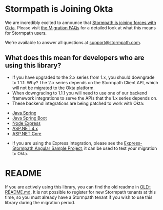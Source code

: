 # Stormpath is Joining Okta
We are incredibly excited to announce that [Stormpath is joining forces with Okta](https://stormpath.com/blog/stormpaths-new-path?utm_source=github&utm_medium=readme&utm-campaign=okta-announcement). Please visit [the Migration FAQs](https://stormpath.com/oktaplusstormpath?utm_source=github&utm_medium=readme&utm-campaign=okta-announcement) for a detailed look at what this means for Stormpath users.

We're available to answer all questions at [support@stormpath.com](mailto:support@stormpath.com).

## What does this mean for developers who are using this library?

* If you have upgraded to the 2.x series from 1.x, you should downgrade to 1.1.1.  Why?  The 2.x series depends on the Stormpath Client API, which will not be migrated to the Okta platform.
* When downgrading to 1.1.1 you will need to use one of our backend framework integrations to serve the APIs that the 1.x series depends on.
* These backend integrations are being patched to work with Okta:
 - [Java Spring](https://docs.stormpath.com/java/#tab3)
 - [Java Spring Boot](https://docs.stormpath.com/java/#tab1)
 - [Node Express](https://docs.stormpath.com/nodejs/)
 - [ASP.NET 4.x](https://docs.stormpath.com/dotnet/#tab3)
 - [ASP.NET Core](https://docs.stormpath.com/dotnet/#tab2)
* If you are using the Express integration, please see the [Express-Stormpath Angular Sample Project][], it can be used to test your migration to Okta.

# README

If you are actively using this library, you can find the old readme in [OLD-README.md](OLD-README.md). It is not possible to register for new Stormpath tenants at this time, so you must already have a Stormpath tenant if you wish to use this library during the migration period.

[Express-Stormpath Angular Sample Project]: https://github.com/stormpath/express-stormpath-angular-sample-project
